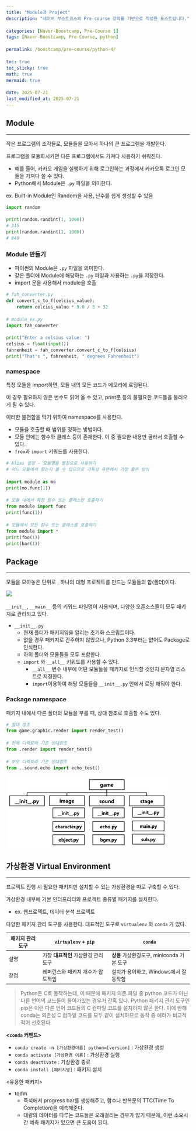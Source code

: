 ```yaml
---
title: "Module과 Project" 
description: "네이버 부스트코스의 Pre-course 강의를 기반으로 작성한 포스트입니다."

categories: [Naver-Boostcamp, Pre-Course 1]
tags: [Naver-Boostcamp, Pre-Course, python]

permalink: /boostcamp/pre-course/python-4/

toc: true
toc_sticky: true
math: true
mermaid: true

date: 2025-07-21
last_modified_at: 2025-07-21
---
```


## Module
---------

작은 프로그램의 조각들로, 모듈들을 모아서 하나의 큰 프로그램을 개발한다.

프로그램을 모듈화시키면 다른 프로그램에서도 가져다 사용하기 쉬워진다.

- 예를 들어, 카카오 게임을 실행하기 위해 로그인하는 과정에서 카카오톡 로그인 모듈을 가져다 쓸 수 있다.
- Python에서 Module은 `.py` 파일을 의미한다.

ex. Built-in Module인 Random을 사용, 난수를 쉽게 생성할 수 있음

```python
import random

print(random.randint(1, 1000))
# 315
print(random.randint(1, 1000))
# 840
```

### Module 만들기

- 파이썬의 Module은 `.py` 파일을 의미한다.
- 같은 폴더에 Module에 해당하는 `.py` 파일과 사용하는 `.py`을 저장한다.
- import 문을 사용해서 module을 호출

```python
# fah_converter.py
def convert_c_to_f(celcius_value):
    return celcius_value * 9.0 / 5 + 32

# module_ex.py
import fah_converter

print("Enter a celsius value: ")
celsius = float(input())
fahrenheit = fah_converter.convert_c_to_f(celsius)
print("That's ", fahrenheit, " degrees Fahrenheit")
```

### namespace

특정 모듈을 import하면, 모듈 내의 모든 코드가 메모리에 로딩된다.

이 경우 필요하지 않은 변수도 읽어 올 수 있고, print문 등의 불필요한 코드들을 불러오게 될 수 있다.

이러한 불편함을 막기 위하여 namespace를 사용한다.

- 모듈을 호출할 때 범위를 정하는 방법이다.
- 모듈 안에는 함수와 클래스 등이 존재한다. 이 중 필요한 내용만 골라서 호출할 수 있다.
- `from`과 `import` 키워드를 사용한다.

```python
# Alias 설정 - 모듈명을 별칭으로 사용하기
# 어느 모듈에서 왔는지 볼 수 있으므로 가독성 측면에서 가장 좋은 방식

import module as mo
print(mo.func(1))

# 모듈 내에서 특정 함수 또는 클래스만 호출하기
from module import func
print(func(1))

# 모듈에서 모든 함수 또는 클래스를 호출하기
from module import *
print(foo(1))
print(bar(1))
```

## Package
------------

모듈을 모아놓은 단위로 , 하나의 대형 프로젝트를 만드는 모듈들의 합(폴더)이다.

<img src="https://encrypted-tbn0.gstatic.com/images?q=tbn:ANd9GcQ1cordKPQUd134XAGb_IrcvLqH994cqnREMQ&s">

`__init__`, `__main__` 등의 키워드 파일명이 사용되며, 다양한 오픈소스들이 모두 패키지로 관리되고 있다.

- `__init__.py`
    - 현재 폴더가 패키지임을 알리는 초기화 스크립트이다.
    - 없을 경우 패키지로 간주하지 않았으나, Python 3.3부터는 없어도 Package로 인식한다.
    - 하위 폴더와 모듈들을 모두 포함한다.
    - `import` 와 `__all__` 키워드를 사용할 수 있다.
        - `__all__` 변수 내부에 어떤 모듈들을 패키지로 인식할 것인지 문자열 리스트로 지정한다.
        - `import`이용하여 해당 모듈들을 `__init__.py` 안에서 로딩 해둬야 한다.

### Package namespace

패키지 내에서 다른 폴더의 모듈을 부를 때, 상대 참조로 호출할 수도 있다.

```python
# 절대 참조
from game.graphic.render import render_test()

# 현제 디렉토리 기준 상대참조
from .render import render_test()

# 부모 디렉토리 기준 상대참조
from ..sound.echo import echo_test()
```

<img src="../assets/img/post/naver-boostcamp/python-module.png">


## 가상환경 Virtual Environment
-----------------

프로젝트 진행 시 필요한 패키지만 설치할 수 있는 가상환경을 따로 구축할 수 있다.

가상환경 내부에 기본 인터프리터와 프로젝트 종류별 패키지를 설치한다.

- ex. 웹프로젝트, 데이터 분석 프로젝트

다양한 패키지 관리 도구를 사용한다. 대표적인 도구로 `virtualenv` 와 `conda` 가 있다.

|패키지 관리 도구|`virtualenv` + `pip`|`conda`|
|---------|---------|-------|
|설명|가장 **대표적인** 가상환경 관리 도구|**상용** 가상환경도구, miniconda 기본 도구|
|장점|레퍼런스와 패키지 개수가 압도적임|설치가 용이하고, Windows에서 잘 동작함|

> Python은 C로 동작하는데, 이 때문에 패키지 의존 파일 중 python 코드가 아닌 다른 언어의 코드들이 들어가있는 경우가 간혹 있다. Python 패키지 관리 도구인 pip은 이런 다른 언어 코드들의 C 컴파일 코드를 설치하지 않곤 한다. 이에 반해 conda는 의존성 C 컴파일 코드를 모두 같이 설치하므로 동작 중 에러가 비교적 적어 선호된다.

**<`conda` 커맨드>**

- `conda create -n [가상환경이름] python=[version]` : 가상환경 생성
- `conda activate [가상환경 이름]` : 가상환경 실행
- `conda deactivate` : 가상환경 종료
- `conda install [패키지명]` : 패키지 설치

<유용한 패키지>

- tqdm
    - 즉석에서 progress bar를 생성해주고, 함수나 반복문의 TTC(Time To Completion)을 예측해준다.
    - 대량의 데이터를 다루는 코드들은 오래걸리는 경우가 많기 때문에, 이런 소요시간 예측 패키지가 있으면 큰 도움이 된다.


